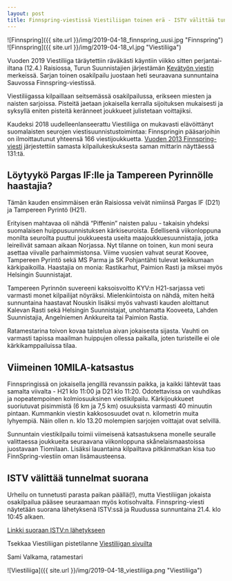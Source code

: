 ```yaml
---
layout: post
title: Finnspring-viestissä Viestiliigan toinen erä - ISTV välittää tunnelmat suorana
---
```


![Finnspring]({{ site.url }}/img/2019-04-18_finnspring_uusi.jpg "Finnspring") ![Finnspring]({{ site.url }}/img/2019-04-18_vl.jpg "Viestiliiga")

Vuoden 2019 Viestiliiga täräytettiin räväkästi käyntiin viikko sitten perjantai-iltana (12.4.) Raisiossa, Turun Suunnistajien järjestämän [Kevätyön viestin](https://tus.fi/kyv2019) merkeissä. Sarjan toinen osakilpailu juostaan heti seuraavana sunnuntaina Sauvossa Finnspring-viestissä.

Viestiliigassa kilpaillaan seitsemässä osakilpailussa, erikseen miesten ja naisten sarjoissa. Pisteitä jaetaan jokaisella kerralla sijoituksen mukaisesti ja syksyllä eniten pisteitä keränneet joukkueet julistetaan voittajiksi.

Kaudeksi 2018 uudelleenlanseerattu Viestiliiga on mukavasti elävöittänyt suomalaisten seurojen viestisuunnistustoimintaa: Finnspringin pääsarjoihin on ilmoittautunut yhteensä 166 viestijoukkuetta. [Vuoden 2013 Finnspring-viesti](http://www.paimionrasti.fi/kilpailut/13/finnspring/) järjestettiin samasta kilpailukeskuksesta saman mittarin näyttäessä 131:tä.

## Löytyykö Pargas IF:lle ja Tampereen Pyrinnölle haastajia?

Tämän kauden ensimmäisen erän Raisiossa veivät nimiinsä Pargas IF (D21) ja Tampereen Pyrintö (H21).

Erityisen mahtavaa oli nähdä “Piffenin” naisten paluu - takaisin yhdeksi suomalaisen huippusuunnistuksen kärkiseuroista. 
Edellisenä viikonloppuna monilta seuroilta puuttui joukkueesta useita maajoukkuesuunnistajia, jotka leireilivät samaan aikaan Norjassa. Nyt tilanne on toinen, kun moni seura asettaa viivalle parhaimmistonsa.
Viime vuosien vahvat seurat Koovee, Tampereen Pyrintö sekä MS Parma ja SK Pohjantähti tulevat keikkumaan kärkipaikoilla. Haastajia on monia: Rastikarhut, Paimion Rasti ja miksei myös Helsingin Suunnistajat.

Tampereen Pyrinnön suvereeni kaksoisvoitto KYV:n H21-sarjassa veti varmasti monet kilpailijat nöyräksi. 
Mielenkiintoista on nähdä, miten heitä sunnuntaina haastavat Nouskin lisäksi myös vahvasti kauden aloittanut Kalevan Rasti sekä Helsingin Suunnistajat, unohtamatta Kooveeta, Lahden Suunnistajia, Angelniemen Ankkureita tai Paimion Rastia.

Ratamestarina toivon kovaa taistelua aivan jokaisesta sijasta. Vauhti on varmasti tapissa maailman huippujen ollessa paikalla, joten turisteille ei ole kärkikamppailuissa tilaa.

## Viimeinen 10MILA-katsastus

Finnspringissä on jokaisella jengillä revanssin paikka, ja kaikki lähtevät taas samalta viivalta - H21 klo 11:00 ja D21 klo 11:20. 
Odotettavissa on vauhdikas ja nopeatempoinen kolmiosuuksinen viestikilpailu. Kärkijoukkueet suoriutuvat pisimmistä (6 km ja 7,5 km) osuuksista varmasti 40 minuutin pintaan. Kummankin viestin kakkososuudet ovat n. kilometrin muita lyhyempiä.
Näin ollen n. klo 13.20 molempien sarjojen voittajat ovat selvillä.

Sunnuntain viestikilpailu toimii viimeisenä katsastuksena monelle seuralle valittaessa joukkueita seuraavana viikonloppuna skånelaismaastoissa juostavaan Tiomilaan. Lisäksi lauantaina kilpailtava pitkänmatkan kisa tuo FinnSpring-viestiin oman lisämausteensa.

## ISTV välittää tunnelmat suorana

Urheilu on tunnetusti parasta paikan päällä(!), mutta Viestiliigan jokaista osakilpailua pääsee seuraamaan myös kotisohvalta. 
Finnspring-viesti näytetään suorana lähetyksenä ISTV:ssä ja Ruudussa sunnuntaina 21.4. klo 10:45 alkaen.

[Linkki suoraan ISTV:n lähetykseen](https://www.is.fi/muutlajit/art-2000006073763.html)

Tsekkaa Viestiliigan pistetilanne [Viestiliigan sivuilta](http://www.suunnistus.net/viestiliiga/)
  
    
Sami Valkama, ratamestari


![Viestiliiga]({{ site.url }}/img/2019-04-18_viestiliiga.png "Viestiliiga")

